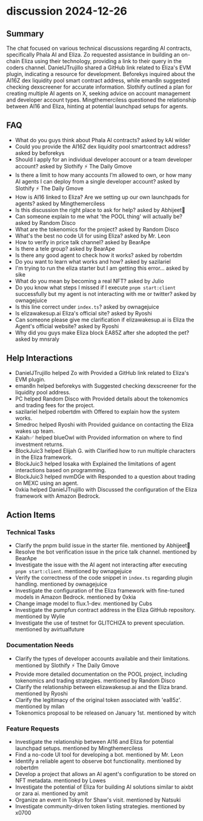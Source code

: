 # discussion 2024-12-26

## Summary
The chat focused on various technical discussions regarding AI contracts, specifically Phala AI and Eliza. Zo requested assistance in building an on-chain Eliza using their technology, providing a link to their query in the coders channel. DanielJTrujillo shared a GitHub link related to Eliza's EVM plugin, indicating a resource for development. Beforekys inquired about the AI16Z dex liquidity pool smart contract address, while eman8n suggested checking dexscreener for accurate information. Slothify outlined a plan for creating multiple AI agents on X, seeking advice on account management and developer account types. Mingthemerciless questioned the relationship between AI16 and Eliza, hinting at potential launchpad setups for agents.

## FAQ
- What do you guys think about Phala AI contracts? asked by kAI wilder
- Could you provide the AI16Z dex liquidity pool smartcontract address? asked by beforekys
- Should I apply for an individual developer account or a team developer account? asked by Slothify ⚡ The Daily Gmove
- Is there a limit to how many accounts I’m allowed to own, or how many AI agents I can deploy from a single developer account? asked by Slothify ⚡ The Daily Gmove
- How is AI16 linked to Eliza? Are we setting up our own launchpads for agents? asked by Mingthemerciless
- Is this discussion the right place to ask for help? asked by Abhijeet🥇
- Can someone explain to me what 'the POOL thing' will actually be? asked by Random Disco
- What are the tokenomics for the project? asked by Random Disco
- What's the best no code UI for using Eliza? asked by Mr. Leon
- How to verify in price talk channel? asked by BearApe
- Is there a tele group? asked by BearApe
- Is there any good agent to check how it works? asked by robertdm
- Do you want to learn what works and how? asked by sazilariel
- I'm trying to run the eliza starter but I am getting this error... asked by sike
- What do you mean by becoming a real NFT? asked by Julio
- Do you know what steps I missed if I execute `pnpm start:client` successfully but my agent is not interacting with me or twitter? asked by ownagejuice
- Is this line correct under `index.ts`? asked by ownagejuice
- Is elizawakesup.ai Eliza's official site? asked by Ryoshi
- Can someone please give me clarification if elizawakesup.ai is Eliza the Agent's official website? asked by Ryoshi
- Why did you guys make Eliza block EA85Z after she adopted the pet? asked by mnsraly

## Help Interactions
- DanielJTrujillo helped Zo with Provided a GitHub link related to Eliza's EVM plugin.
- eman8n helped beforekys with Suggested checking dexscreener for the liquidity pool address.
- PC helped Random Disco with Provided details about the tokenomics and trading fees for the project.
- sazilariel helped robertdm with Offered to explain how the system works.
- Smedroc helped Ryoshi with Provided guidance on contacting the Eliza wakes up team.
- Kaiah✅ helped blueOwl with Provided information on where to find investment returns.
- BlockJuic3 helped Elijah G. with Clarified how to run multiple characters in the Eliza framework.
- BlockJuic3 helped losaka with Explained the limitations of agent interactions based on programming.
- BlockJuic3 helped nvmDGe with Responded to a question about trading on MEXC using an agent.
- 0xkia helped DanielJTrujillo with Discussed the configuration of the Eliza framework with Amazon Bedrock.

## Action Items

### Technical Tasks
- Clarify the pnpm build issue in the starter file. mentioned by Abhijeet🥇
- Resolve the bot verification issue in the price talk channel. mentioned by BearApe
- Investigate the issue with the AI agent not interacting after executing `pnpm start:client`. mentioned by ownagejuice
- Verify the correctness of the code snippet in `index.ts` regarding plugin handling. mentioned by ownagejuice
- Investigate the configuration of the Eliza framework with fine-tuned models in Amazon Bedrock. mentioned by 0xkia
- Change image model to flux.1-dev. mentioned by Cubs
- Investigate the pumpfun contract address in the Eliza GitHub repository. mentioned by Wylie
- Investigate the use of testnet for GLITCHIZA to prevent speculation. mentioned by avirtualfuture

### Documentation Needs
- Clarify the types of developer accounts available and their limitations. mentioned by Slothify ⚡ The Daily Gmove
- Provide more detailed documentation on the POOL project, including tokenomics and trading strategies. mentioned by Random Disco
- Clarify the relationship between elizawakesup.ai and the Eliza brand. mentioned by Ryoshi
- Clarify the legitimacy of the original token associated with 'ea85z'. mentioned by milan
- Tokenomics proposal to be released on January 1st. mentioned by witch

### Feature Requests
- Investigate the relationship between AI16 and Eliza for potential launchpad setups. mentioned by Mingthemerciless
- Find a no-code UI tool for developing a bot. mentioned by Mr. Leon
- Identify a reliable agent to observe bot functionality. mentioned by robertdm
- Develop a project that allows an AI agent's configuration to be stored on NFT metadata. mentioned by Lowes
- Investigate the potential of Eliza for building AI solutions similar to aixbt or zara ai. mentioned by amit
- Organize an event in Tokyo for Shaw's visit. mentioned by Natsuki
- Investigate community-driven token listing strategies. mentioned by x0700